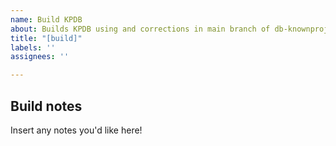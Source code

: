 ```yaml
---
name: Build KPDB
about: Builds KPDB using and corrections in main branch of db-knownprojects-data
title: "[build]"
labels: ''
assignees: ''

---
```


## Build notes
Insert any notes you'd like here!

